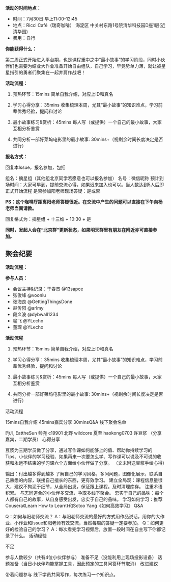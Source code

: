 **活动的时间地点：**

- 时间：7月30日 早上11:00-12:45
- 地点：Ricci Café（瑞奇咖啡）
  海淀区 中关村东路1号院清华科技园D座1层(近清华园)
- 费用：自行

**你能获得什么：**

第二周正式开始进入平台期，也是课程重中之中“最小故事”的学习阶段，同时小伙伴们也需要为结业大作业准备开始自由组队，自己学习，毕竟势单力薄，就让被星星指引的勇者们聚集在一起并肩作战吧！

**活动流程：**

1. 预热环节：15mins 简单自我介绍，对应上ID和真名

2. 学习心得分享：35mins 收集梳理本周，尤其“最小故事”的知识难点，学习前辈优秀经验，提问和讨论

3. 最小故事练习&赏析：45mins 每人写（或提供）一个自己的最小故事，大家互相分析鉴赏

4. 共同分析一部好莱坞电影里的最小故事: 30mins+（视剩余时间长度决定是否进行） 


**报名方式：**

回复本Issue，报名参加，包括

组名：摘星组（其他组北京同学若愿意也可以报名参加）
名号：微信昵称
预计到场时间：大家可早到，提前交流心得，如果迟来加入也可以。当人数达到5人后即正式开始流程
是否参加阳老师现场答疑：是或否

**PS：这个咖啡厅距离阳老师答疑很近。在交流中产生的问题可以直接在下午向杨老师当面请教。**

回复格式为：摘星组 + 十三维 + 10:30 + 是

**同时，发起人会在“北京群”更新状态，如果明天群里有朋友在附近亦可直接参加。**


## 聚会纪要 ##



**活动流程：**

**参与人员：**

- 会议主持&记录：于春景 @13sapce
- 张俊峰  @vooniu
- 张海良  @GettingThingsDone
- 赵传阳  @arlmy
- 段义波	 @dybwall1234
- 喻飞    @YLecho
- 董琛    @YLecho



**活动流程**

1. 预热环节：15mins 简单自我介绍，对应上ID和真名


2. 学习心得分享：35mins 收集梳理本周，尤其“最小故事”的知识难点，学习前辈优秀经验，提问和讨论

3. 最小故事练习&赏析：45mins 每人写（或提供）一个自己的最小故事，大家互相分析鉴赏

4. 共同分析一部好莱坞电影里的最小故事: 30mins+（视剩余时间长度决定是否进行） 


活动流程

15mins自我介绍
45mins嘉宾分享
30minsQ&A
线下聚会名单

昀儿 EattheSun
帅尧 c19901
北野 wildcore
夏至 haokong0703
许豆浆 （分享嘉宾，二期学员）
心得分享

豆浆为三期学员做了分享，通过写作课如何能够上的值、帮助你持续学习的Tips、小伙伴的学习经验、如果再来一次要怎么学、写作课可以说及不可说的收获和永远不结束的学习课六个方面给小伙伴做了分享。
（文末附送豆浆手绘心得）

输出：付出越多得到越多
了解自己的学习风格，多问问题，图像化展示，联系自己熟悉的内容，联接自己擅长的东西，更有效学习。
建立全局观：课程信息量很大，建议不拘泥于细节，从全局出发，保证跟上课程。及时清理库存。
注重术语积累。
与志同道合的小伙伴多交流，争取多线下聚会。
忠实于自己的品味：每个人都有自己的故事，从自身感受出发，忠实于自己的品味。
学习如何学习：推荐Cousera《Learn How to Learn》和Sctoo Yang《如何高效学习》
Q&A

Q：如何与阳老师交流？ A：与阳老师交流的最好的方式用作品说话，用你的大作业、小作业和Issue和阳老师有效交流，当然每周的答疑一定要参加。
Q：如何更好的检验自己的学习？ A：每次看完学习视频后，放置一段时间在自主写下你都记录了什么。
活动经验

不足

参与人数较少（共有4位小伙伴参与）
准备不足（没能利用上现场投影设备）
话题准备（当日小伙伴均能掌握工具，因此预定的工具问答环节取消）
改进建议

带着问题参与
线下学员共同写作，每次练习一个知识点。



